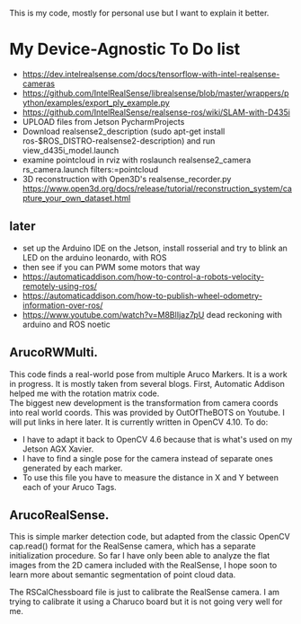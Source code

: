 This is my code, mostly for personal use but I want to explain it better.
# My Device-Agnostic To Do list
- https://dev.intelrealsense.com/docs/tensorflow-with-intel-realsense-cameras
- https://github.com/IntelRealSense/librealsense/blob/master/wrappers/python/examples/export_ply_example.py
- https://github.com/IntelRealSense/realsense-ros/wiki/SLAM-with-D435i
- UPLOAD files from Jetson PycharmProjects
- Download realsense2_description (sudo apt-get install ros-$ROS_DISTRO-realsense2-description) and run view_d435i_model.launch
- examine pointcloud in rviz with roslaunch realsense2_camera rs_camera.launch filters:=pointcloud
- 3D reconstruction with Open3D's realsense_recorder.py https://www.open3d.org/docs/release/tutorial/reconstruction_system/capture_your_own_dataset.html

## later
- set up the Arduino IDE on the Jetson, install rosserial and try to blink an LED on the arduino leonardo, with ROS
- then see if you can PWM some motors that way
- https://automaticaddison.com/how-to-control-a-robots-velocity-remotely-using-ros/
- https://automaticaddison.com/how-to-publish-wheel-odometry-information-over-ros/
- https://www.youtube.com/watch?v=M8BlIjaz7pU dead reckoning with arduino and ROS noetic


## ArucoRWMulti.  
This code finds a real-world pose from multiple Aruco Markers.  It is a work in progress. It is mostly taken from several blogs.  First, Automatic Addison helped me with the rotation matrix code.  
The biggest new development is the transformation from camera coords into real world coords.  This was provided by OutOfTheBOTS on Youtube.  I will put links in here later.
It is currently written in OpenCV 4.10. 
To do: 
- I have to adapt it back to OpenCV 4.6 because that is what's used on my Jetson AGX Xavier.
- I have to find a single pose for the camera instead of separate ones generated by each marker.
- To use this file you have to measure the distance in X and Y between each of your Aruco Tags.

## ArucoRealSense.  
This is simple marker detection code, but adapted from the classic OpenCV cap.read() format for the RealSense camera, which has a separate initialization procedure.
So far I have only been able to analyze the flat images from the 2D camera included with the RealSense, 
I hope soon to learn more about semantic segmentation of point cloud data.

The RSCalChessboard file is just to calibrate the RealSense camera. I am trying to calibrate it using a Charuco board but it is not going very well for me.

